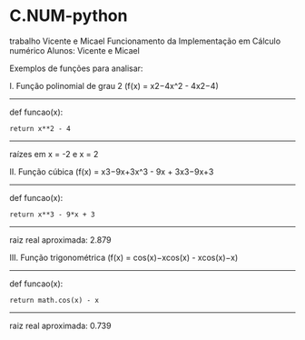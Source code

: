 # C.NUM-python
trabalho Vicente e Micael
Funcionamento da Implementação em Cálculo numérico 
Alunos: Vicente e Micael 
 
Exemplos de funções para analisar: 

I. 
Função polinomial de grau 2 (f(x) = x2−4x^2 - 4x2−4) 

******  
def funcao(x): 

    return x**2 - 4  
****** 
raízes em x = -2 e x = 2 

  
II. 
Função cúbica (f(x) = x3−9x+3x^3 - 9x + 3x3−9x+3 

****** 
def funcao(x): 

    return x**3 - 9*x + 3   
****** 

raiz real aproximada: 2.879 

 

 

III. 
Função trigonométrica (f(x) = cos(x)−xcos(x) - xcos(x)−x) 

****** 
def funcao(x): 

    return math.cos(x) - x   
******  

raiz real aproximada: 0.739 

 

 
